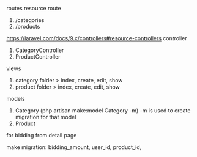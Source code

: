 routes
resource route
1. /categories
2. /products


https://laravel.com/docs/9.x/controllers#resource-controllers
controller
1. CategoryController
2. ProductController

views
1. category folder > index, create, edit, show
2. product folder > index, create, edit, show


models
1. Category (php artisan make:model Category -m) -m is used to create migration for that model
2. Product 



for bidding from detail page

make migration: bidding_amount, user_id, product_id, 


